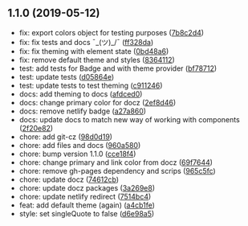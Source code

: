 ## 1.1.0 (2019-05-12)

- fix: export colors object for testing purposes ([7b8c2d4](https://github.com/rebasejs/rebase/commit/7b8c2d4))
- fix: fix tests and docs ¯\_(ツ)\_/¯ ([ff328da](https://github.com/rebasejs/rebase/commit/ff328da))
- fix: fix theming with element state ([0bd48a6](https://github.com/rebasejs/rebase/commit/0bd48a6))
- fix: remove default theme and styles ([8364112](https://github.com/rebasejs/rebase/commit/8364112))
- test: add tests for Badge and with theme provider ([bf78712](https://github.com/rebasejs/rebase/commit/bf78712))
- test: update tests ([d05864e](https://github.com/rebasejs/rebase/commit/d05864e))
- test: update tests to test theming ([c911246](https://github.com/rebasejs/rebase/commit/c911246))
- docs: add theming to docs ([afdced0](https://github.com/rebasejs/rebase/commit/afdced0))
- docs: change primary color for docz ([2ef8d46](https://github.com/rebasejs/rebase/commit/2ef8d46))
- docs: remove netlify badge ([a27a860](https://github.com/rebasejs/rebase/commit/a27a860))
- docs: update docs to match new way of working with components ([2f20e82](https://github.com/rebasejs/rebase/commit/2f20e82))
- chore: add git-cz ([98d0d19](https://github.com/rebasejs/rebase/commit/98d0d19))
- chore: add files and docs ([960a580](https://github.com/rebasejs/rebase/commit/960a580))
- chore: bump version 1.1.0 ([cce18f4](https://github.com/rebasejs/rebase/commit/cce18f4))
- chore: change primary and link color from docz ([69f7644](https://github.com/rebasejs/rebase/commit/69f7644))
- chore: remove gh-pages dependency and scrips ([965c5fc](https://github.com/rebasejs/rebase/commit/965c5fc))
- chore: update docz ([74612cb](https://github.com/rebasejs/rebase/commit/74612cb))
- chore: update docz packages ([3a269e8](https://github.com/rebasejs/rebase/commit/3a269e8))
- chore: update netlify redirect ([7514bc4](https://github.com/rebasejs/rebase/commit/7514bc4))
- feat: add default theme (again) ([a4cb1fe](https://github.com/rebasejs/rebase/commit/a4cb1fe))
- style: set singleQuote to false ([d6e98a5](https://github.com/rebasejs/rebase/commit/d6e98a5))
